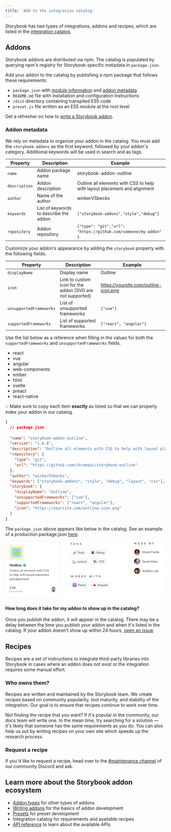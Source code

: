 ```yaml
---
title: 'Add to the integration catalog'
---
```


Storybook has two types of integrations, addons and recipes, which are listed in the [integration catalog](https://storybook.js.org/integrations/).

## Addons

Storybook addons are distributed via npm. The catalog is populated by querying npm's registry for Storybook-specific metadata in `package.json`.

Add your addon to the catalog by publishing a npm package that follows these requirements:

- `package.json` with [module information](./writing-addons.md#get-started) and [addon metadata](#addon-metadata)
- `README.md` file with installation and configuration instructions
- `/dist` directory containing transpiled ES5 code
- `preset.js` file written as an ES5 module at the root level

<div class="aside">

Get a refresher on how to [write a Storybook addon](./writing-addons.md).

</div>

### Addon metadata

We rely on metadata to organize your addon in the catalog. You must add the <code>storybook-addons</code> as the first keyword, followed by your addon's category. Additional keywords will be used in search and as tags.

| Property      | Description                            | Example                                                                   |
| ------------- | -------------------------------------- | ------------------------------------------------------------------------- |
| `name`        | Addon package name                     | storybook-addon-outline                                                   |
| `description` | Addon description                      | Outline all elements with CSS to help with layout placement and alignment |
| `author`      | Name of the author                     | winkerVSbecks                                                             |
| `keywords`    | List of keywords to describe the addon | `["storybook-addons","style","debug"]`                                    |
| `repository`  | Addon repository                       | `{"type": "git","url": "https://github.com/someone/my-addon" }`           |

Customize your addon's appearance by adding the `storybook` property with the following fields.

| Property                | Description                                               | Example                               |
| ----------------------- | --------------------------------------------------------- | ------------------------------------- |
| `displayName`           | Display name                                              | Outline                               |
| `icon`                  | Link to custom icon for the addon (SVG are not supported) | https://yoursite.com/outline-icon.png |
| `unsupportedFrameworks` | List of unsupported frameworks                            | `["vue"]`                             |
| `supportedFrameworks`   | List of supported frameworks                              | `["react", "angular"]`                |

Use the list below as a reference when filling in the values for both the `supportedFrameworks` and `unsupportedFrameworks` fields.

- react
- vue
- angular
- web-components
- ember
- html
- svelte
- preact
- react-native

<div class="aside">
💡 Make sure to copy each item <strong>exactly</strong> as listed so that we can properly index your addon in our catalog.
</div>

```json
{
  // package.json

  "name": "storybook-addon-outline",
  "version": "1.0.0",
  "description": "Outline all elements with CSS to help with layout placement and alignment",
  "repository": {
    "type": "git",
    "url": "https://github.com/chromaui/storybook-outline"
  },
  "author": "winkerVSbecks",
  "keywords": ["storybook-addons", "style", "debug", "layout", "css"],
  "storybook": {
    "displayName": "Outline",
    "unsupportedFrameworks": ["vue"],
    "supportedFrameworks": ["react", "angular"],
    "icon": "https://yoursite.com/outline-icon.png"
  }
}
```

The `package.json` above appears like below in the catalog. See an example of a production package.json [here](https://github.com/chromaui/storybook-outline/blob/main/package.json).

![Storybook addon in the catalog](./addon-display.png)

#### How long does it take for my addon to show up in the catalog?

Once you publish the addon, it will appear in the catalog. There may be a delay between the time you publish your addon and when it's listed in the catalog. If your addon doesn't show up within 24 hours, [open an issue](https://github.com/storybookjs/frontpage/issues).

## Recipes

Recipes are a set of instructions to integrate third-party libraries into Storybook in cases where an addon does not exist or the integration requires some manual effort.

### Who owns them?

Recipes are written and maintained by the Storybook team. We create recipes based on community popularity, tool maturity, and stability of the integration. Our goal is to ensure that recipes continue to work over time.

Not finding the recipe that you want? If it's popular in the community, our docs team will write one. In the mean time, try searching for a solution — it's likely that someone has the same requirements as you do. You can also help us out by writing recipes on your own site which speeds up the research process.

### Request a recipe

If you'd like to request a recipe, head over to the [#maintenance channel](https://discord.com/channels/486522875931656193/490070912448724992) of our community Discord and ask.

## Learn more about the Storybook addon ecosystem

- [Addon types](./addon-types.md) for other types of addons
- [Writing addons](./writing-addons.md) for the basics of addon development
- [Presets](./writing-presets.md) for preset development
- Integration catalog for requirements and available recipes
- [API reference](./addons-api.md) to learn about the available APIs
